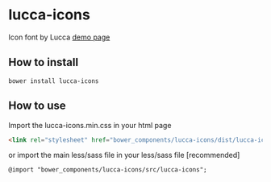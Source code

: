 # lucca-icons
Icon font by Lucca
[demo page](http://luccaSA.github.io/lucca-ui/icons.html)


## How to install
```
bower install lucca-icons
```
## How to use
Import the lucca-icons.min.css in your html page
```html
<link rel="stylesheet" href="bower_components/lucca-icons/dist/lucca-icons.min.css"/>
```
or import the main less/sass file in your less/sass file [recommended]
```less
@import "bower_components/lucca-icons/src/lucca-icons";
```
